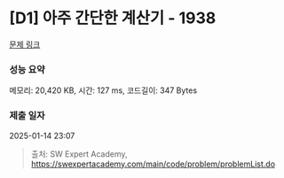 # [D1] 아주 간단한 계산기 - 1938 

[문제 링크](https://swexpertacademy.com/main/code/problem/problemDetail.do?contestProbId=AV5PjsYKAMIDFAUq) 

### 성능 요약

메모리: 20,420 KB, 시간: 127 ms, 코드길이: 347 Bytes

### 제출 일자

2025-01-14 23:07



> 출처: SW Expert Academy, https://swexpertacademy.com/main/code/problem/problemList.do